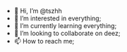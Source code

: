 - 👋 Hi, I’m @tszhh
- 👀 I’m interested in everything;
- 🌱 I’m currently learning everything;
- 💞️ I’m looking to collaborate on deez;
- 📫 How to reach me;

<!---
tszhh/tszhh is a ✨ special ✨ repository because its `README.md` (this file) appears on your GitHub profile.
You can click the Preview link to take a look at your changes.
--->
